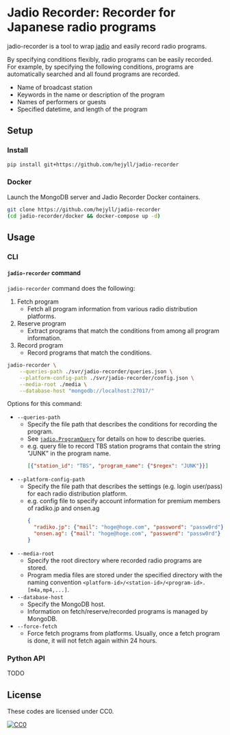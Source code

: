 # Jadio Recorder: Recorder for Japanese radio programs

jadio-recorder is a tool to wrap [jadio](https://github.com/hejyll/jadio) and easily record radio programs.

By specifying conditions flexibly, radio programs can be easily recorded. For example, by specifying the following conditions, programs are automatically searched and all found programs are recorded.

* Name of broadcast station
* Keywords in the name or description of the program
* Names of performers or guests
* Specified datetime, and length of the program

## Setup

### Install

```bash
pip install git+https://github.com/hejyll/jadio-recorder
```

### Docker

Launch the MongoDB server and Jadio Recorder Docker containers.

```bash
git clone https://github.com/hejyll/jadio-recorder
(cd jadio-recorder/docker && docker-compose up -d)
```

## Usage

### CLI

#### `jadio-recorder` command

`jadio-recorder` command does the following:

1. Fetch program
   * Fetch all program information from various radio distribution platforms.
2. Reserve program
   * Extract programs that match the conditions from among all program information.
3. Record program
   * Record programs that match the conditions.

```bash
jadio-recorder \
    --queries-path ./svr/jadio-recorder/queries.json \
    --platform-config-path ./svr/jadio-recorder/config.json \
    --media-root ./media \
    --database-host "mongodb://localhost:27017/"
```

Options for this command:

* `--queries-path`
  * Specify the file path that describes the conditions for recording the program.
  * See [`jadio.ProgramQuery`](https://github.com/hejyll/jadio/blob/main/src/jadio/search.py) for details on how to describe queries.
  * e.g. query file to record TBS station programs that contain the string "JUNK" in the program name.
    ```json
    [{"station_id": "TBS", "program_name": {"$regex": "JUNK"}}]
    ```
* `--platform-config-path`
  * Specify the file path that describes the settings (e.g. login user/pass) for each radio distribution platform.
  * e.g. config file to specify account information for premium members of radiko.jp and onsen.ag
    ```json
    {
      "radiko.jp": {"mail": "hoge@hoge.com", "password": "passw0rd"},
      "onsen.ag": {"mail": "hoge@hoge.com", "password": "passw0rd"}
    }
    ```
* `--media-root`
  * Specify the root directory where recorded radio programs are stored.
  * Program media files are stored under the specified directory with the naming convention `<platform-id>/<station-id>/<program-id>.[m4a,mp4,...]`.
* `--database-host`
  * Specify the MongoDB host.
  * Information on fetch/reserve/recorded programs is managed by MongoDB.
* `--force-fetch`
  * Force fetch programs from platforms. Usually, once a fetch program is done, it will not fetch again within 24 hours.

### Python API

TODO

## License

These codes are licensed under CC0.

[![CC0](http://i.creativecommons.org/p/zero/1.0/88x31.png "CC0")](http://creativecommons.org/publicdomain/zero/1.0/deed.ja)
